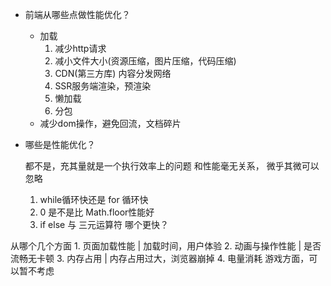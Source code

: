 - 前端从哪些点做性能优化？ 
    - 加载
        1. 减少http请求
        2. 减小文件大小(资源压缩，图片压缩，代码压缩)
        3. CDN(第三方库) 内容分发网络
        4. SSR服务端渲染，预渲染
        5. 懒加载
        6. 分包
    - 减少dom操作，避免回流，文档碎片

- 哪些是性能优化？ 
    
    都不是，充其量就是一个执行效率上的问题 和性能毫无关系， 微乎其微可以忽略

    1. while循环快还是 for 循环快
    2. 0 是不是比 Math.floor性能好
    3. if else 与 三元运算符 哪个更快？


从哪个几个方面
    1. 页面加载性能  | 加载时间，用户体验
    2. 动画与操作性能   | 是否流畅无卡顿
    3. 内存占用 | 内存占用过大，浏览器崩掉
    4. 电量消耗 游戏方面，可以暂不考虑
